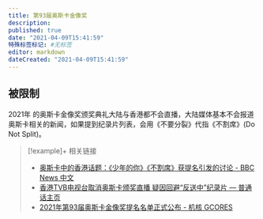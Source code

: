 ```yaml
---
title: 第93届奥斯卡金像奖
description:
published: true
date: "2021-04-09T15:41:59"
特殊标签标记: #无标签
editor: markdown
dateCreated: "2021-04-09T15:41:59"
---
```


## 被限制

2021年 的奥斯卡金像奖颁奖典礼大陆与香港都不会直播，大陆媒体基本不会报道奥斯卡相关的新闻，如果提到纪录片列表，会用《不要分裂》代指《不割席》(Do Not Split)。

> [!example]+ 相关链接
>
> +   [奥斯卡中的香港话题：《少年的你》《不割席》获提名引发的讨论 - BBC News 中文](https://web.archive.org/web/20210407140504/https://www.bbc.com/zhongwen/simp/world-56411631)
> +   [香港TVB电视台取消奥斯卡颁奖直播 疑因回避“反送中”纪录片 — 普通话主页](https://web.archive.org/web/20210409153226/https://www.rfa.org/mandarin/Xinwen/3-03292021130039.html)
> +   [2021年第93届奥斯卡金像奖提名名单正式公布 - 机核 GCORES](https://web.archive.org/web/20210409153137/https://www.gcores.com/articles/135020)